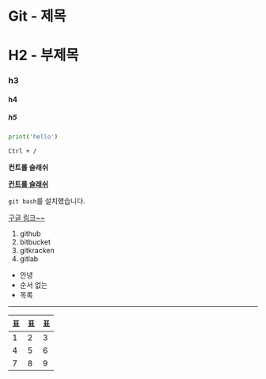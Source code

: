 # Git - 제목

# H2 - 부제목

### h3

#### h4

##### h5



```python 
print('hello')
```

```html
Ctrl + /
```

**컨트롤 슬래쉬**

**<u>컨트롤 슬래쉬</u>**

`git bash`를 설치했습니다.

[구글 링크~~](https://google.com)

1. github
2. bitbucket
3. gitkracken
4. gitlab

* 안녕
* 순서 없는
* 목록

---

| 표   | 표   | 표   |
| ---- | ---- | ---- |
| 1    | 2    | 3    |
| 4    | 5    | 6    |
| 7    | 8    | 9    |

